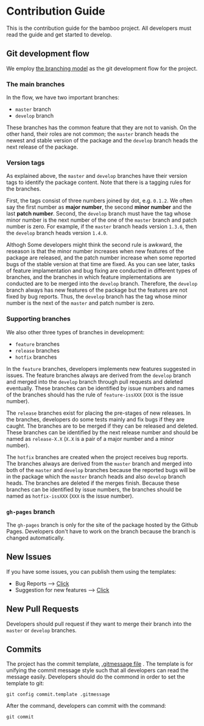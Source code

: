 # Contribution Guide

This is the contribution guide for the bamboo project. All developers must read the guide and get started to develop.

## Git development flow

We employ [the branching model](https://nvie.com/posts/a-successful-git-branching-model/) as the git development flow for the project.

### The main branches

In the flow, we have two important branches:

- `master` branch
- `develop` branch

These branches has the common feature that they are not to vanish. On the other hand, their roles are not common; the `master` branch heads the newest and stable version of the package and the `develop` branch heads the next release of the package.

### Version tags

As explained above, the `master` and `develop` branches have their version tags to identify the package content. Note that there is a tagging rules for the branches.

First, the tags consist of three numbers joined by dot, e.g. `0.1.2`. We often say the first number as **major number**, the second **minor number** and the last **patch number**. Second, the `develop` branch must have the tag whose minor number is the next number of the one of the `master` branch and patch number is zero. For example, if the `master` branch heads version `1.3.6`, then the `develop` branch heads version `1.4.0`.

Althogh Some developers might think the second rule is awkward, the reseason is that the minor number increases when new features of the package are released, and the patch number increase when some reported bugs of the stable version at that time are fixed. As you can see later, tasks of feature implamentation and bug fixing are conducted in different types of branches, and the branches in which feature implementations are conducted are to be merged into the `develop` branch. Therefore, the `develop` branch always has new features of the package but the features are not fixed by bug reports. Thus, the `develop` branch has the tag whose minor number is the next of the `master` and patch number is zero.

### Supporting branches

We also other three types of branches in development:

- `feature` branches
- `release` branches
- `hotfix` branches

In the `feature` branches, developers implements new features suggested in issues. The feature branches always are derived from the `develop` branch and merged into the `develop` branch through pull requests and deleted eventually. These branches can be identified by issue numbers and names of the branches should has the rule of `feature-issXXX` (`XXX` is the issue number).

The `release` branches exist for placing the pre-stages of new releases. In the branches, developers do some tests mainly and fix bugs if they are caught. The branches are to be merged if they can be released and deleted. These branches can be identified by the next release number and should be named as `release-X.X` (`X.X` is a pair of a major number and a minor number).

The `hotfix` branches are created when the project receives bug reports. The branches always are derived from the `master` branch and merged into both of the `master` and `develop` branches because the reported bugs will be in the package which the `master` branch heads and also `develop` branch heads. The branches are deleted if the merges finish. Because these branches can be identified by issue numbers, the branches should be named as `hotfix-issXXX` (`XXX` is the issue number).

### `gh-pages` branch

The `gh-pages` branch is only for the site of the package hosted by the Github Pages. Developers don't have to work on the branch because the branch is changed automatically.

## New Issues

If you have some issues, you can publish them using the templates:

- Bug Reports --> [Click](https://github.com/jjj999/bamboo/issues/new?template=bug_report.md)
- Suggestion for new features --> [Click](https://github.com/jjj999/bamboo/issues/new?template=feature_request.md)

## New Pull Requests

Developers should pull request if they want to merge their branch into the `master` or `develop` branches.

## Commits

The project has the commit template, [.gitmessage file](https://github.com/jjj999/bamboo/blob/develop/.gitmessage) . The template is for unifying the commit message style such that all developers can read the message easily. Developers should do the commond in order to set the template to git:

```
git config commit.template .gitmessage
```

After the command, developers can commit with the command:

```
git commit
```
